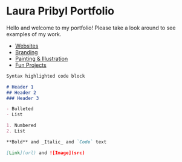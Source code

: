 # Laura Pribyl Portfolio

Hello and welcome to my portfolio! Please take a look around to see examples of my work.

- [Websites](/websites.md)
- [Branding]()
- [Painting & Illustration]()
- [Fun Projects]()

```markdown
Syntax highlighted code block

# Header 1
## Header 2
### Header 3

- Bulleted
- List

1. Numbered
2. List

**Bold** and _Italic_ and `Code` text

[Link](url) and ![Image](src)
```
